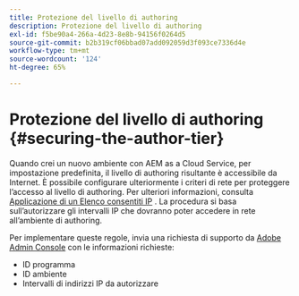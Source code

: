 ```yaml
---
title: Protezione del livello di authoring
description: Protezione del livello di authoring
exl-id: f5be90a4-266a-4d23-8e8b-94156f0264d5
source-git-commit: b2b319cf06bbad07add092059d3f093ce7336d4e
workflow-type: tm+mt
source-wordcount: '124'
ht-degree: 65%

---
```


# Protezione del livello di authoring {#securing-the-author-tier}

Quando crei un nuovo ambiente con AEM as a Cloud Service, per impostazione predefinita, il livello di authoring risultante è accessibile da Internet. È possibile configurare ulteriormente i criteri di rete per proteggere l’accesso al livello di authoring. Per ulteriori informazioni, consulta [Applicazione di un Elenco consentiti IP](https://experienceleague.adobe.com/docs/experience-manager-cloud-service/implementing/using-cloud-manager/ip-allow-lists/apply-allow-list.html?lang=en) . La procedura si basa sull’autorizzare gli intervalli IP che dovranno poter accedere in rete all’ambiente di authoring.

Per implementare queste regole, invia una richiesta di supporto da [Adobe Admin Console](https://adminconsole.adobe.com/) con le informazioni richieste:

* ID programma
* ID ambiente
* Intervalli di indirizzi IP da autorizzare

